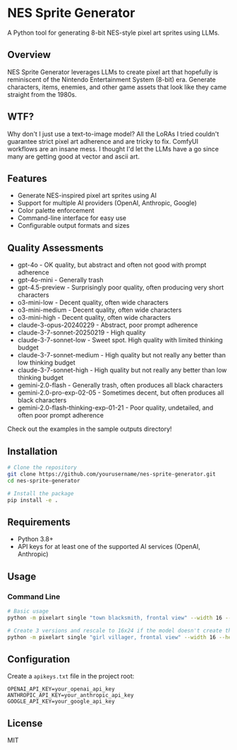 # NES Sprite Generator

A Python tool for generating 8-bit NES-style pixel art sprites using LLMs.

## Overview

NES Sprite Generator leverages LLMs to create pixel art that hopefully is reminiscent of the Nintendo Entertainment System (8-bit) era. Generate characters, items, enemies, and other game assets that look like they came straight from the 1980s.

## WTF?

Why don't I just use a text-to-image model?  All the LoRAs I tried couldn't guarantee strict pixel art adherence and are tricky to fix. ComfyUI workflows are an insane mess.  I thought I'd let the LLMs have a go since many are getting good at vector and ascii art.

## Features

- Generate NES-inspired pixel art sprites using AI
- Support for multiple AI providers (OpenAI, Anthropic, Google)
- Color palette enforcement
- Command-line interface for easy use
- Configurable output formats and sizes

## Quality Assessments
- gpt-4o - OK quality, but abstract and often not good with prompt adherence
- gpt-4o-mini - Generally trash
- gpt-4.5-preview - Surprisingly poor quality, often producing very short characters
- o3-mini-low - Decent quality, often wide characters
- o3-mini-medium - Decent quality, often wide characters
- o3-mini-high - Decent quality, often wide characters
- claude-3-opus-20240229 - Abstract, poor prompt adherence
- claude-3-7-sonnet-20250219 - High quality
- claude-3-7-sonnet-low - Sweet spot.  High quality with limited thinking budget
- claude-3-7-sonnet-medium - High quality but not really any better than low thinking budget
- claude-3-7-sonnet-high - High quality but not really any better than low thinking budget
- gemini-2.0-flash - Generally trash, often produces all black characters
- gemini-2.0-pro-exp-02-05 - Sometimes decent, but often produces all black characters
- gemini-2.0-flash-thinking-exp-01-21 - Poor quality, undetailed, and often poor prompt adherence

Check out the examples in the sample outputs directory!

## Installation

```bash
# Clone the repository
git clone https://github.com/yourusername/nes-sprite-generator.git
cd nes-sprite-generator

# Install the package
pip install -e .
```

## Requirements

- Python 3.8+
- API keys for at least one of the supported AI services (OpenAI, Anthropic)

## Usage

### Command Line

```bash
# Basic usage
python -m pixelart single "town blacksmith, frontal view" --width 16 --height 24 --colors 32 --model "claude-3-7-sonnet-low"

# Create 3 versions and rescale to 16x24 if the model doesn't create that by default
python -m pixelart single "girl villager, frontal view" --width 16 --height 24 --colors 32 --model "claude-3-7-sonnet-20250219" --versions 3 --post-process --resize-method bilinear
```

## Configuration

Create a `apikeys.txt` file in the project root:

```
OPENAI_API_KEY=your_openai_api_key
ANTHROPIC_API_KEY=your_anthropic_api_key
GOOGLE_API_KEY=your_google_api_key
```

## License

MIT
